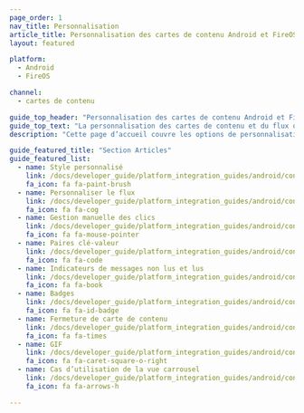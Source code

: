 ```yaml
---
page_order: 1
nav_title: Personnalisation
article_title: Personnalisation des cartes de contenu Android et FireOS
layout: featured

platform: 
  - Android
  - FireOS

channel:
  - cartes de contenu

guide_top_header: "Personnalisation des cartes de contenu Android et FireOS"
guide_top_text: "La personnalisation des cartes de contenu et du flux qui les contient doit être effectuée pendant le processus d’intégration. Avant de personnaliser, les développeurs devraient travailler avec leur équipe marketing pour déterminer quelle approche de personnalisation convient le mieux aux besoins de votre marque. Chez Braze, nous mettons en évidence trois approches de personnalisation en fonction du niveau d’effort et de flexibilité associés fournis : ramper, marcher ou courir. Apprenez-en plus sur ces <a href='/docs/user_guide/message_building_by_channel/content_cards/customize/#customization-approaches'>approches de personnalisation</a> dans notre guide de l’utilisateur."
description: "Cette page d’accueil couvre les options de personnalisation de carte de contenu du SDK Braze pour Android et FireOS."

guide_featured_title: "Section Articles"
guide_featured_list:
  - name: Style personnalisé
    link: /docs/developer_guide/platform_integration_guides/android/content_cards/customization/custom_styling/
    fa_icon: fa fa-paint-brush
  - name: Personnaliser le flux
    link: /docs/developer_guide/platform_integration_guides/android/content_cards/customization/default_feed/
    fa_icon: fa fa-cog
  - name: Gestion manuelle des clics
    link: /docs/developer_guide/platform_integration_guides/android/content_cards/customization/handling_clicks_manually/
    fa_icon: fa fa-mouse-pointer
  - name: Paires clé-valeur
    link: /docs/developer_guide/platform_integration_guides/android/content_cards/customization/key_value_pairs/
    fa_icon: fa fa-code
  - name: Indicateurs de messages non lus et lus
    link: /docs/developer_guide/platform_integration_guides/android/content_cards/customization/read_and_unread/
    fa_icon: fa fa-book
  - name: Badges
    link: /docs/developer_guide/platform_integration_guides/android/content_cards/customization/badges/
    fa_icon: fa fa-id-badge
  - name: Fermeture de carte de contenu
    link: /docs/developer_guide/platform_integration_guides/android/content_cards/customization/swipe_to_dismiss/
    fa_icon: fa fa-times
  - name: GIF
    link: /docs/developer_guide/platform_integration_guides/android/content_cards/customization/GIFs/
    fa_icon: fa fa-caret-square-o-right
  - name: Cas d’utilisation de la vue carrousel
    link: /docs/developer_guide/platform_integration_guides/android/content_cards/customization/use_cases/carousel_view/
    fa_icon: fa fa-arrows-h

---
```

<br><br>

